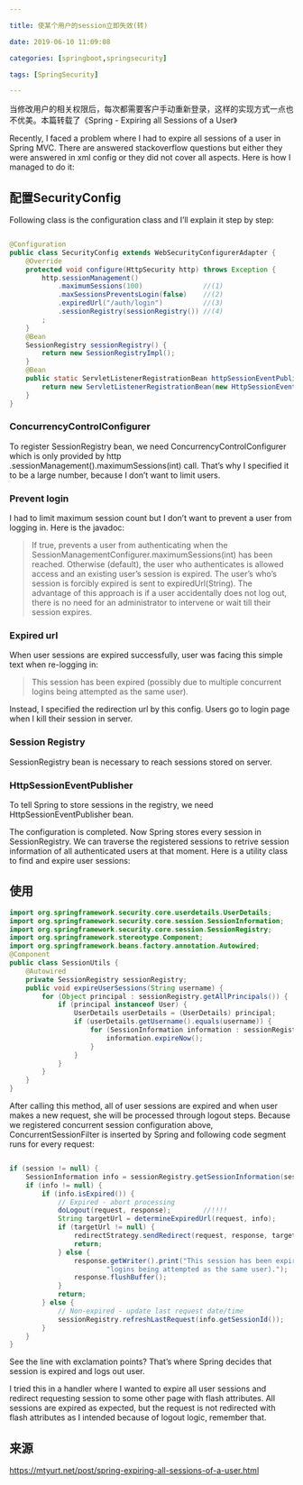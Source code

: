 ```yaml
---

title: 使某个用户的session立即失效(转)

date: 2019-06-10 11:09:08

categories: [springboot,springsecurity]

tags: [SpringSecurity]

---
```


当修改用户的相关权限后，每次都需要客户手动重新登录，这样的实现方式一点也不优美。本篇转载了《Spring - Expiring all Sessions of a User》

<!--more-->

Recently, I faced a problem where I had to expire all sessions of a user in Spring MVC. There are answered stackoverflow questions but either they were answered in xml config or they did not cover all aspects. Here is how I managed to do it:

## 配置SecurityConfig

Following class is the configuration class and I’ll explain it step by step:

```java

@Configuration
public class SecurityConfig extends WebSecurityConfigurerAdapter {
    @Override
    protected void configure(HttpSecurity http) throws Exception {
        http.sessionManagement()
        	.maximumSessions(100)               //(1)
        	.maxSessionsPreventsLogin(false)    //(2)
        	.expiredUrl("/auth/login")          //(3)
        	.sessionRegistry(sessionRegistry()) //(4)
        ;
    }
    @Bean
    SessionRegistry sessionRegistry() {			
        return new SessionRegistryImpl();
    }
    @Bean
    public static ServletListenerRegistrationBean httpSessionEventPublisher() {	//(5)
        return new ServletListenerRegistrationBean(new HttpSessionEventPublisher());
    }
}
```

### ConcurrencyControlConfigurer
To register SessionRegistry bean, we need ConcurrencyControlConfigurer which is only provided by http
.sessionManagement().maximumSessions(int) call. That’s why I specified it to be a large number, because I don’t want to limit users.

### Prevent login
I had to limit maximum session count but I don’t want to prevent a user from logging in. Here is the javadoc:

> If true, prevents a user from authenticating when the SessionManagementConfigurer.maximumSessions(int) has been reached. Otherwise (default), the 
user who authenticates is allowed access and an existing user’s session is expired. The user’s who’s session is forcibly expired is sent to expiredUrl(String). The advantage of this approach is if a user accidentally does not log out, there is no need for an administrator to intervene or wait till their session expires.

### Expired url
When user sessions are expired successfully, user was facing this simple text when re-logging in:

> This session has been expired (possibly due to multiple concurrent logins being attempted as the same user).

Instead, I specified the redirection url by this config. Users go to login page when I kill their session in server.

### Session Registry
SessionRegistry bean is necessary to reach sessions stored on server.

### HttpSessionEventPublisher
To tell Spring to store sessions in the registry, we need HttpSessionEventPublisher bean.

The configuration is completed. Now Spring stores every session in SessionRegistry. We can traverse the registered sessions to retrive session information of all authenticated users at that moment. Here is a utility class to find and expire user sessions:

## 使用

```java
import org.springframework.security.core.userdetails.UserDetails;
import org.springframework.security.core.session.SessionInformation;
import org.springframework.security.core.session.SessionRegistry;
import org.springframework.stereotype.Component;
import org.springframework.beans.factory.annotation.Autowired;
@Component
public class SessionUtils {
    @Autowired
    private SessionRegistry sessionRegistry;
    public void expireUserSessions(String username) {
        for (Object principal : sessionRegistry.getAllPrincipals()) {
            if (principal instanceof User) {
                UserDetails userDetails = (UserDetails) principal;
                if (userDetails.getUsername().equals(username)) {
                    for (SessionInformation information : sessionRegistry.getAllSessions(userDetails, true)) {
                        information.expireNow();
                    }
                }
            }
        }
    }
}
```

After calling this method, all of user sessions are expired and when user makes a new request, she will be processed through logout steps. Because we registered concurrent session configuration above, ConcurrentSessionFilter is inserted by Spring and following code segment runs for every request:

```java

if (session != null) {
    SessionInformation info = sessionRegistry.getSessionInformation(session.getId());
    if (info != null) {
        if (info.isExpired()) {
            // Expired - abort processing
            doLogout(request, response);		//!!!!
            String targetUrl = determineExpiredUrl(request, info);
            if (targetUrl != null) {
                redirectStrategy.sendRedirect(request, response, targetUrl);
                return;
            } else {
                response.getWriter().print("This session has been expired (possibly due to multiple concurrent " +
                        "logins being attempted as the same user).");
                response.flushBuffer();
            }
            return;
        } else {
            // Non-expired - update last request date/time
            sessionRegistry.refreshLastRequest(info.getSessionId());
        }
    }
}
```

See the line with exclamation points? That’s where Spring decides that session is expired and logs out user.

I tried this in a handler where I wanted to expire all user sessions and redirect requesting session to some other page with flash attributes. 
All sessions are expired as expected, but the request is not redirected with flash attributes as I intended because of logout logic, remember that.

## 来源
https://mtyurt.net/post/spring-expiring-all-sessions-of-a-user.html

